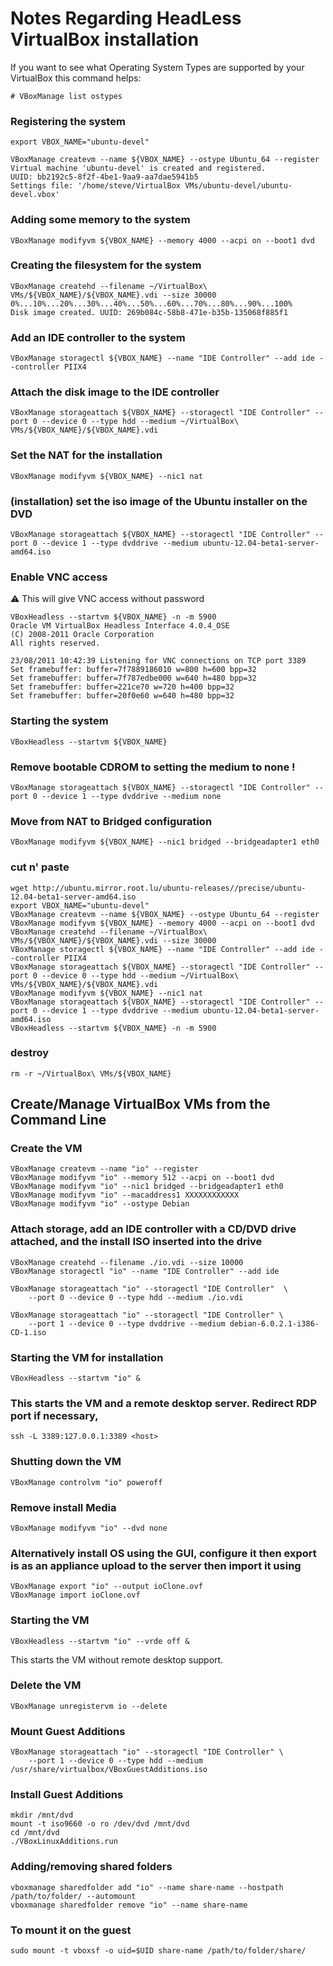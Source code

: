 # Notes Regarding HeadLess VirtualBox installation

If you want to see what Operating System Types are supported by your VirtualBox this command helps:

```
# VBoxManage list ostypes
```

### Registering the system
```
export VBOX_NAME="ubuntu-devel"

VBoxManage createvm --name ${VBOX_NAME} --ostype Ubuntu_64 --register
Virtual machine 'ubuntu-devel' is created and registered.
UUID: bb2192c5-8f2f-4be1-9aa9-aa7dae5941b5
Settings file: '/home/steve/VirtualBox VMs/ubuntu-devel/ubuntu-devel.vbox'
```

### Adding some memory to the system
```
VBoxManage modifyvm ${VBOX_NAME} --memory 4000 --acpi on --boot1 dvd
```

### Creating the filesystem for the system
```
VBoxManage createhd --filename ~/VirtualBox\ VMs/${VBOX_NAME}/${VBOX_NAME}.vdi --size 30000
0%...10%...20%...30%...40%...50%...60%...70%...80%...90%...100%
Disk image created. UUID: 269b084c-58b8-471e-b35b-135068f885f1
```

### Add an IDE controller to the system
```
VBoxManage storagectl ${VBOX_NAME} --name "IDE Controller" --add ide --controller PIIX4
```

### Attach the disk image to the IDE controller
```
VBoxManage storageattach ${VBOX_NAME} --storagectl "IDE Controller" --port 0 --device 0 --type hdd --medium ~/VirtualBox\ VMs/${VBOX_NAME}/${VBOX_NAME}.vdi
```

### Set the NAT for the installation
```
VBoxManage modifyvm ${VBOX_NAME} --nic1 nat
```

### (installation) set the iso image of the Ubuntu installer on the DVD
```
VBoxManage storageattach ${VBOX_NAME} --storagectl "IDE Controller" --port 0 --device 1 --type dvddrive --medium ubuntu-12.04-beta1-server-amd64.iso
```

### Enable VNC access

:warning: This will give VNC access without password

```
VBoxHeadless --startvm ${VBOX_NAME} -n -m 5900
Oracle VM VirtualBox Headless Interface 4.0.4_OSE
(C) 2008-2011 Oracle Corporation
All rights reserved.

23/08/2011 10:42:39 Listening for VNC connections on TCP port 3389
Set framebuffer: buffer=7f7889186010 w=800 h=600 bpp=32
Set framebuffer: buffer=7f787edbe000 w=640 h=480 bpp=32
Set framebuffer: buffer=221ce70 w=720 h=400 bpp=32
Set framebuffer: buffer=20f0e60 w=640 h=480 bpp=32
```

### Starting the system
```
VBoxHeadless --startvm ${VBOX_NAME}
```

### Remove bootable CDROM to setting the medium to none !
```
VBoxManage storageattach ${VBOX_NAME} --storagectl "IDE Controller" --port 0 --device 1 --type dvddrive --medium none
```

### Move from NAT to Bridged configuration
```
VBoxManage modifyvm ${VBOX_NAME} --nic1 bridged --bridgeadapter1 eth0
```


### cut n' paste
```
wget http://ubuntu.mirror.root.lu/ubuntu-releases//precise/ubuntu-12.04-beta1-server-amd64.iso
export VBOX_NAME="ubuntu-devel"
VBoxManage createvm --name ${VBOX_NAME} --ostype Ubuntu_64 --register
VBoxManage modifyvm ${VBOX_NAME} --memory 4000 --acpi on --boot1 dvd
VBoxManage createhd --filename ~/VirtualBox\ VMs/${VBOX_NAME}/${VBOX_NAME}.vdi --size 30000
VBoxManage storagectl ${VBOX_NAME} --name "IDE Controller" --add ide --controller PIIX4
VBoxManage storageattach ${VBOX_NAME} --storagectl "IDE Controller" --port 0 --device 0 --type hdd --medium ~/VirtualBox\ VMs/${VBOX_NAME}/${VBOX_NAME}.vdi
VBoxManage modifyvm ${VBOX_NAME} --nic1 nat
VBoxManage storageattach ${VBOX_NAME} --storagectl "IDE Controller" --port 0 --device 1 --type dvddrive --medium ubuntu-12.04-beta1-server-amd64.iso
VBoxHeadless --startvm ${VBOX_NAME} -n -m 5900
```

### destroy
```
rm -r ~/VirtualBox\ VMs/${VBOX_NAME}
```

## Create/Manage VirtualBox VMs from the Command Line

### Create the VM

```
VBoxManage createvm --name "io" --register
VBoxManage modifyvm "io" --memory 512 --acpi on --boot1 dvd
VBoxManage modifyvm "io" --nic1 bridged --bridgeadapter1 eth0
VBoxManage modifyvm "io" --macaddress1 XXXXXXXXXXXX
VBoxManage modifyvm "io" --ostype Debian
```

### Attach storage, add an IDE controller with a CD/DVD drive attached, and the install ISO inserted into the drive

```
VBoxManage createhd --filename ./io.vdi --size 10000
VBoxManage storagectl "io" --name "IDE Controller" --add ide

VBoxManage storageattach "io" --storagectl "IDE Controller"  \
    --port 0 --device 0 --type hdd --medium ./io.vdi

VBoxManage storageattach "io" --storagectl "IDE Controller" \
    --port 1 --device 0 --type dvddrive --medium debian-6.0.2.1-i386-CD-1.iso
```

### Starting the VM for installation

```
VBoxHeadless --startvm "io" &
```

### This starts the VM and a remote desktop server. Redirect RDP port if necessary,

```
ssh -L 3389:127.0.0.1:3389 <host>
```

### Shutting down the VM

```
VBoxManage controlvm "io" poweroff
```

### Remove install Media

```
VBoxManage modifyvm "io" --dvd none
```

### Alternatively install OS using the GUI, configure it then export is as an appliance upload to the server then import it using

```
VBoxManage export "io" --output ioClone.ovf
VBoxManage import ioClone.ovf
```

### Starting the VM

```
VBoxHeadless --startvm "io" --vrde off &
```
This starts the VM without remote desktop support.

### Delete the VM

```
VBoxManage unregistervm io --delete
```

### Mount Guest Additions

```
VBoxManage storageattach "io" --storagectl "IDE Controller" \
    --port 1 --device 0 --type hdd --medium /usr/share/virtualbox/VBoxGuestAdditions.iso
```

### Install Guest Additions

```
mkdir /mnt/dvd
mount -t iso9660 -o ro /dev/dvd /mnt/dvd
cd /mnt/dvd
./VBoxLinuxAdditions.run
```

### Adding/removing shared folders

```
vboxmanage sharedfolder add "io" --name share-name --hostpath /path/to/folder/ --automount
vboxmanage sharedfolder remove "io" --name share-name
```

### To mount it on the guest

```
sudo mount -t vboxsf -o uid=$UID share-name /path/to/folder/share/
```
